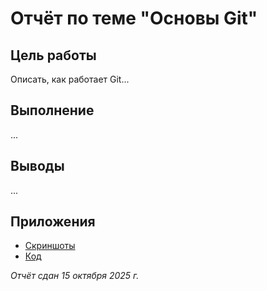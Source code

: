 # Отчёт по теме "Основы Git"

## Цель работы
Описать, как работает Git...

## Выполнение
...

## Выводы
...

## Приложения
- [Скриншоты](screenshots/)
- [Код](code/)

*Отчёт сдан 15 октября 2025 г.*
